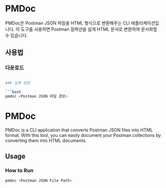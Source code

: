 # PMDoc

PMDoc은 Postman JSON 파일을 HTML 형식으로 변환해주는 CLI 애플리케이션입니다. 이 도구를 사용하면 Postman 컬렉션을 쉽게 HTML 문서로 변환하여 문서화할 수 있습니다.

## 사용법
### 다운로드
```bash

### 실행 방법

```bash
pmdoc <Postman JSON 파일 경로>
```
# PMDoc

PMDoc is a CLI application that converts Postman JSON files into HTML format. With this tool, you can easily document your Postman collections by converting them into HTML documents.

## Usage

### How to Run

```bash
pmdoc <Postman JSON File Path>
```